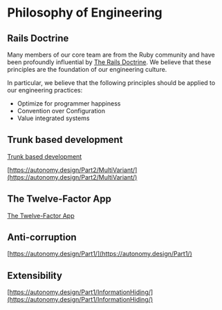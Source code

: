 # Philosophy of Engineering

## Rails Doctrine

Many members of our core team are from the Ruby community and have been profoundly influential by [The Rails Doctrine](https://rubyonrails.org/doctrine). We believe that these principles are the foundation of our engineering culture.

In particular, we believe that the following principles should be applied to our engineering practices:

- Optimize for programmer happiness
- Convention over Configuration
- Value integrated systems

## Trunk based development

[Trunk based development](https://trunkbaseddevelopment.com/)

[https://autonomy.design/Part2/MultiVariant/](https://autonomy.design/Part2/MultiVariant/)

## The Twelve-Factor App

[The Twelve-Factor App](https://12factor.net/)

## Anti-corruption

[https://autonomy.design/Part1/](https://autonomy.design/Part1/)

## Extensibility

[https://autonomy.design/Part1/InformationHiding/](https://autonomy.design/Part1/InformationHiding/)
